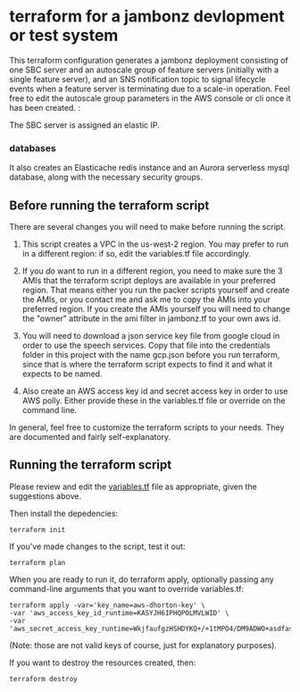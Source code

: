 # terraform for a jambonz devlopment or test system

This terraform configuration generates a jambonz deployment consisting of one SBC server and an autoscale group of feature servers (initially with a single feature server), and an SNS notification topic to signal lifecycle events when a feature server is terminating due to a scale-in operation.  Feel free to edit the autoscale group parameters in the AWS console or cli once it has been created.
:

The SBC server is assigned an elastic IP.

### databases

It also creates an Elasticache redis instance and an Aurora serverless mysql database, along with the necessary security groups.

## Before running the terraform script

There are several changes you will need to make before running the script.


1.  This script creates a VPC in the us-west-2 region.  You may prefer to run in a different region: if so, edit the variables.tf file accordingly.

2.  If you _do_ want to run in a different region, you need to make sure the 3 AMIs that the terraform script deploys are available in your preferred region. That means either you run the packer scripts yourself and create the AMIs, or you contact me and ask me to copy the AMIs into your preferred region.  If you create the AMIs yourself you will need to change the "owner" attribute in the ami filter in jambonz.tf to your own aws id.

3.  You will need to download a json service key file from google cloud in order to use the speech services.  Copy that file into the credentials folder in this project with the name gcp.json before you run terraform, since that is where the terraform script expects to find it and what it expects to be named.

4.  Also create an AWS access key id and secret access key in order to use AWS polly.  Either provide these in the variables.tf file or override on the command line.

In general, feel free to customize the terraform scripts to your needs.  They are documented and fairly self-explanatory.

## Running the terraform script

Please review and edit the [variables.tf](./variables.tf) file as appropriate, given the suggestions above.  

Then install the depedencies:
```
terraform init
```

If you've made changes to the script, test it out:
```
terraform plan
```

When you are ready to run it, do terraform apply, optionally passing any command-line arguments that you want to override variables.tf:
```
terraform apply -var='key_name=aws-dhorton-key' \
-var 'aws_access_key_id_runtime=KASYJH6IPHQPOLMVLWID' \
-var 'aws_secret_access_key_runtime=WkjfaufgzHSHDYKQ+/+1tMPO4/DM9ADWO+asdfasdf'
```

(Note: those are not valid keys of course, just for explanatory purposes).

If you want to destroy the resources created, then:
```
terraform destroy
```